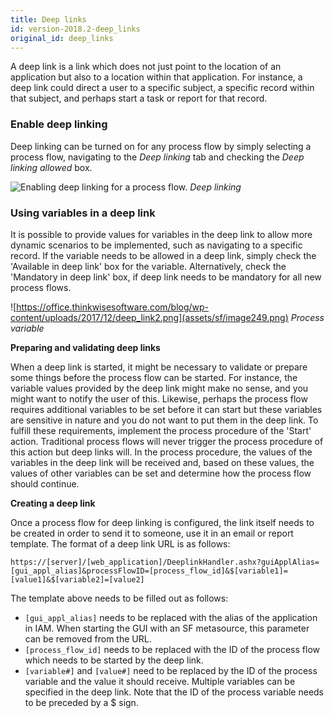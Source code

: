 ```yaml
---
title: Deep links
id: version-2018.2-deep_links
original_id: deep_links
---
```


A deep link is a link which does not just point to the location of an application but also to a location within that application. For instance, a deep link could direct a user to a specific subject, a specific record within that subject, and perhaps start a task or report for that record.

### Enable deep linking

Deep linking can be turned on for any process flow by simply selecting a process flow, navigating to the *Deep linking* tab and checking the *Deep linking allowed* box.

![Enabling deep linking for a process flow.](assets/sf/image248.png)
*Deep linking*

### Using variables in a deep link

It is possible to provide values for variables in the deep link to allow more dynamic scenarios to be implemented, such as navigating to a specific record. If the variable needs to be allowed in a deep link, simply check the 'Available in deep link' box for the variable. Alternatively, check the 'Mandatory in deep link' box, if deep link needs to be mandatory for all new process flows.

![https://office.thinkwisesoftware.com/blog/wp-content/uploads/2017/12/deep_link2.png](assets/sf/image249.png)
*Process variable*

**Preparing and validating deep links**

When a deep link is started, it might be necessary to validate or prepare some things before the process flow can be started. For instance, the variable values provided by the deep link might make no sense, and you might want to notify the user of this. Likewise, perhaps the process flow requires additional variables to be set before it can start but these variables are sensitive in nature and you do not want to put them in the deep link. To fulfill these requirements, implement the process procedure of the 'Start' action. Traditional process flows will never trigger the process procedure of this action but deep links will. In the process procedure, the values of the variables in the deep link will be received and, based on these values, the values of other variables can be set and determine how the process flow should continue.

**Creating a deep link**

Once a process flow for deep linking is configured, the link itself needs to be created in order to send it to someone, use it in an email or report template. The format of a deep link URL is as follows:

`https://[server]/[web_application]/DeeplinkHandler.ashx?guiApplAlias=[gui_appl_alias]&processFlowID=[process_flow_id]&$[variable1]=[value1]&$[variable2]=[value2]`

The template above needs to be filled out as follows:

- `[gui_appl_alias]` needs to be replaced with the alias of the application in IAM. When starting the GUI with an SF metasource, this parameter can be removed from the URL.
- `[process_flow_id]` needs to be replaced with the ID of the process flow which needs to be started by the deep link.
- `[variable#]` and `[value#]` need to be replaced by the ID of the process variable and the value it should receive. Multiple variables can be specified in the deep link. Note that the ID of the process variable needs to be preceded by a $ sign.